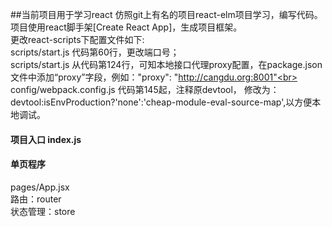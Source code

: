 ##当前项目用于学习react
仿照git上有名的项目react-elm项目学习，编写代码。<br>
项目使用react脚手架[Create React App]，生成项目框架。<br>
 更改react-scripts下配置文件如下:<br>
 scripts/start.js  代码第60行，更改端口号；<br>
 scripts/start.js 从代码第124行，可知本地接口代理proxy配置，在package.json文件中添加“proxy”字段，例如："proxy": "http://cangdu.org:8001"<br>
config/webpack.config.js 代码第145起，注释原devtool， 修改为：devtool:isEnvProduction?'none':'cheap-module-eval-source-map',以方便本地调试。

#### 项目入口 index.js
#### 单页程序
pages/App.jsx <br>
路由：router <br>
状态管理：store
